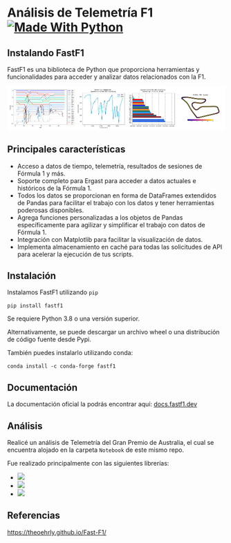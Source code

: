# Análisis de Telemetría F1 [![Made With Python](https://img.shields.io/badge/Made_With-Python-blue)](http://golang.org)
## Instalando FastF1 

FastF1 es una biblioteca de Python que proporciona herramientas y funcionalidades para acceder y analizar datos relacionados con la F1.

![](img/readme.png)


## Principales características 

- Acceso a datos de tiempo, telemetría, resultados de sesiones de Fórmula 1 y más.
- Soporte completo para Ergast para acceder a datos actuales e históricos de la Fórmula 1.
- Todos los datos se proporcionan en forma de DataFrames extendidos de Pandas para facilitar el trabajo con los datos y tener herramientas poderosas disponibles.
- Agrega funciones personalizadas a los objetos de Pandas específicamente para agilizar y simplificar el trabajo con datos de Fórmula 1.
- Integración con Matplotlib para facilitar la visualización de datos.
- Implementa almacenamiento en caché para todas las solicitudes de API para acelerar la ejecución de tus scripts.

## Instalación

Instalamos FastF1 utilizando `pip`
```commandline
pip install fastf1
```

Se requiere Python 3.8 o una versión superior.

Alternativamente, se puede descargar un archivo wheel o una distribución de código fuente desde Pypi.

También puedes instalarlo utilizando conda:
```commandline
conda install -c conda-forge fastf1
```

## Documentación 

La documentación oficial la podrás encontrar aquí:
[docs.fastf1.dev](https://docs.fastf1.dev)

## Análisis 

Realicé un análisis de Telemetría del Gran Premio de Australia, el cual se encuentra alojado en la carpeta `Notebook` de este mismo repo.

Fue realizado principalmente con las siguientes librerías:
- ![](https://img.shields.io/badge/Pandas%20-8A2BE2)
- ![](https://img.shields.io/badge/Numpy%20-8A2BE2)
- ![](https://img.shields.io/badge/Matplotlib%20-8A2BE2)

## Referencias 

https://theoehrly.github.io/Fast-F1/

